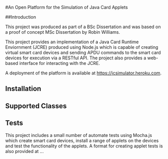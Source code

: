 #An Open Platform for the Simulation of Java Card Applets

##Introduction

This project was produced as part of a BSc Dissertation and was based on a proof of concept MSc Dissertation by Robin Williams.

This project provides an implementation of a Java Card Runtime Enviornment (JCRE) produced using Node.js which is capable of creating virtual smart card devices and sending APDU commands to the smart card devices for execution via a RESTful API. The project also provides a web-based interface for interacting with the JCRE.

A deployment of the platform is available at https://jcsimulator.heroku.com.

## Installation

## Supported Classes

## Tests

This project includes a small number of automate tests using Mocha.js which create smart card devices, install a range of applets on the devices and test the functionality of the applets. A format for creating applet tests is also provided at ...